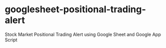 # googlesheet-positional-trading-alert
Stock Market Positional Trading Alert using Google Sheet and Google App Script
